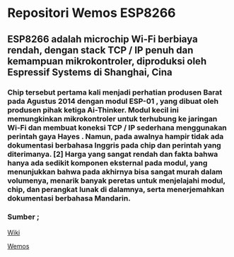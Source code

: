 # Repositori Wemos ESP8266
## ESP8266 adalah microchip Wi-Fi berbiaya rendah, dengan stack TCP / IP penuh dan kemampuan mikrokontroler, diproduksi oleh Espressif Systems di Shanghai, Cina

### Chip tersebut pertama kali menjadi perhatian produsen Barat pada Agustus 2014 dengan modul ESP-01 , yang dibuat oleh produsen pihak ketiga Ai-Thinker. Modul kecil ini memungkinkan mikrokontroler untuk terhubung ke jaringan Wi-Fi dan membuat koneksi TCP / IP sederhana menggunakan perintah gaya Hayes . Namun, pada awalnya hampir tidak ada dokumentasi berbahasa Inggris pada chip dan perintah yang diterimanya. [2] Harga yang sangat rendah dan fakta bahwa hanya ada sedikit komponen eksternal pada modul, yang menunjukkan bahwa pada akhirnya bisa sangat murah dalam volumenya, menarik banyak peretas untuk menjelajahi modul, chip, dan perangkat lunak di dalamnya, serta menerjemahkan dokumentasi berbahasa Mandarin.

### Sumber ;
[Wiki](https://en.wikipedia.org/wiki/ESP8266)

[Wemos](www.wemos.cc)